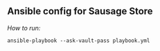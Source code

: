## Ansible config for Sausage Store
_How to run:_
```
ansible-playbook --ask-vault-pass playbook.yml
```
